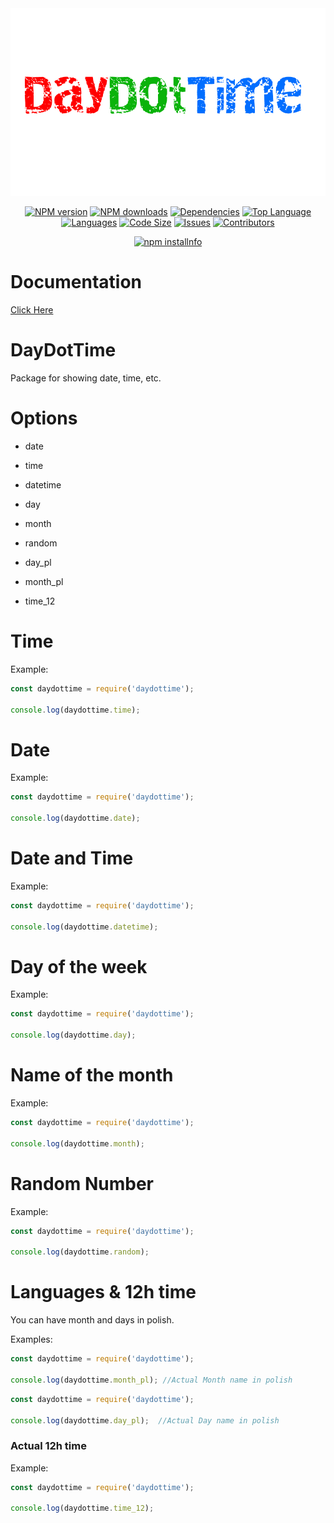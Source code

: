 <div align="center">
<img src="logo.png"  width="546" height="300" alt="daydottime">
  <p>
    <a href="https://www.npmjs.com/package/daydottime"><img src="https://img.shields.io/npm/v/daydottime.svg?maxAge=3600" alt="NPM version" /></a>
    <a href="https://www.npmjs.com/package/daydottime"><img src="https://img.shields.io/npm/dt/daydottime.svg?maxAge=3600" alt="NPM downloads" /></a>
    <a href="https://david-dm.org/Maksiooo/daydottime"><img src="https://img.shields.io/david/dev/Maksiooo/daydottime" alt="Dependencies" /></a>
    <a href="https://github.com/Maksiooo/daydottime/"><img src="https://img.shields.io/github/languages/top/Maksiooo/daydottime" alt="Top Language"></a>
    <a href="https://github.com/Maksiooo/daydottime/"><img src="https://img.shields.io/github/languages/count/Maksiooo/daydottime" alt="Languages"></a>
    <a href="https://github.com/Maksiooo/daydottime/"><img src="https://img.shields.io/github/languages/code-size/Maksiooo/daydottime" alt="Code Size"></a>
    <a href="https://github.com/Maksiooo/daydottime/"><img src="https://img.shields.io/github/issues/Maksiooo/daydottime" alt="Issues"></a>
    <a href="https://github.com/Maksiooo/daydottime/"><img src="https://img.shields.io/github/contributors/Maksiooo/daydottime" alt="Contributors"></a>
    </p>
   <p>
    <a href="https://nodei.co/npm/daydottime/"><img src="https://nodei.co/npm/daydottime.png?downloads=true&stars=true" alt="npm installnfo" /></a>
  </p>
  </div>

# Documentation

<a href="http://daydottime.tk/">Click Here</a>

# DayDotTime

Package for showing date, time, etc.

# Options

- date

- time

- datetime

- day

- month

- random

- day_pl

- month_pl

- time_12

# Time

Example:

```js
const daydottime = require('daydottime');

console.log(daydottime.time);

```

# Date

Example:

```js
const daydottime = require('daydottime');

console.log(daydottime.date);

```

# Date and Time

Example:

```js
const daydottime = require('daydottime');

console.log(daydottime.datetime);
```

# Day of the week

Example:

```js
const daydottime = require('daydottime');

console.log(daydottime.day);
```

# Name of the month

Example:

```js
const daydottime = require('daydottime');

console.log(daydottime.month);
```

# Random Number

Example:

```js
const daydottime = require('daydottime');

console.log(daydottime.random);
```

# Languages & 12h time

You can have month and days in polish.

Examples:

```js
const daydottime = require('daydottime');

console.log(daydottime.month_pl); //Actual Month name in polish
```

```js
const daydottime = require('daydottime');

console.log(daydottime.day_pl);  //Actual Day name in polish
```

### Actual 12h time

Example:

```js
const daydottime = require('daydottime');

console.log(daydottime.time_12);
```
